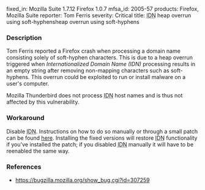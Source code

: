 fixed_in: Mozilla Suite 1.7.12
          Firefox 1.0.7
mfsa_id: 2005-57
products: Firefox, Mozilla Suite
reporter: Tom Ferris
severity: Critical
title: <abbr title="Internationalized Domain Name">IDN</abbr> heap overrun using soft-hyphensheap overrun using soft-hyphens

<h3>Description</h3>

<p>Tom Ferris reported a Firefox crash when processing a domain name
consisting solely of soft-hyphen characters. This is due to a heap
overrun triggered when <dfn>Internationalized Domain Name (IDN)</dfn> processing
results in an empty string after removing non-mapping characters
such as soft-hyphens. This overrun could be exploited to run or install
malware on a user's computer.</p>

<p>Mozilla Thunderbird does not process 
<abbr title="Internationalized Domain Name">IDN</abbr> host names and 
is thus not affected by this vulnerability.</p>

<h3>Workaround</h3>

<p>Disable <abbr title="Internationalized Domain Name">IDN</abbr>. 
Instructions on how to do so manually or through a
small patch can be found <a href="http://www.mozilla.org/security/idn.html">
here</a>. Installing the fixed versions will restore 
<abbr title="Internationalized Domain Name">IDN</abbr> functionality
if you've installed the patch; if you disabled 
<abbr title="Internationalized Domain Name">IDN</abbr> manually it
will have to be reenabled the same way.</p>

<h3>References</h3>

<ul>
<li><a href="https://bugzilla.mozilla.org/show_bug.cgi?id=307259">
https://bugzilla.mozilla.org/show_bug.cgi?id=307259</a></li>
</ul>



